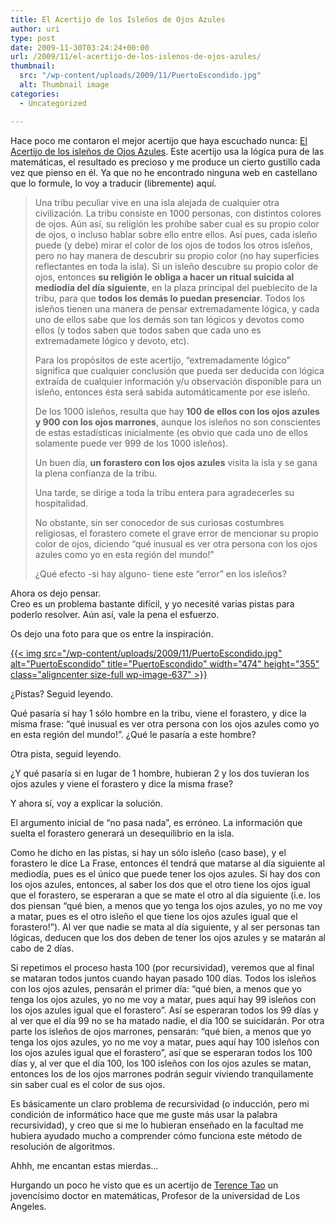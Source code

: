 ```yaml
---
title: El Acertijo de los Isleños de Ojos Azules
author: uri
type: post
date: 2009-11-30T03:24:24+00:00
url: /2009/11/el-acertijo-de-los-islenos-de-ojos-azules/
thumbnail:
  src: "/wp-content/uploads/2009/11/PuertoEscondido.jpg"
  alt: Thumbnail image
categories:
  - Uncategorized

---
```

Hace poco me contaron el mejor acertijo que haya escuchado nunca: [El Acertijo de los isleños de Ojos Azules][1]. Este acertijo usa la lógica pura de las matemáticas, el resultado es precioso y me produce un cierto gustillo cada vez que pienso en él. Ya que no he encontrado ninguna web en castellano que lo formule, lo voy a traducir (libremente) aquí.

> Una tribu peculiar vive en una isla alejada de cualquier otra civilización. La tribu consiste en 1000 personas, con distintos colores de ojos. Aún así, su religión les prohíbe saber cual es su propio color de ojos, o incluso hablar sobre ello entre ellos. Así pues, cada isleño puede (y debe) mirar el color de los ojos de todos los otros isleños, pero no hay manera de descubrir su propio color (no hay superficies reflectantes en toda la isla). Si un isleño descubre su propio color de ojos, entonces **su religión le obliga a hacer un ritual suicida al mediodía del día siguiente**, en la plaza principal del pueblecito de la tribu, para que **todos los demás lo puedan presenciar**. Todos los isleños tienen una manera de pensar extremadamente lógica, y cada uno de ellos sabe que los demás son tan lógicos y devotos como ellos (y todos saben que todos saben que cada uno es extremadamete lógico y devoto, etc).
> 
> Para los propósitos de este acertijo, &#8220;extremadamente lógico&#8221; significa que cualquier conclusión que pueda ser deducida con lógica extraída de cualquier información y/u observación disponible para un isleño, entonces ésta será sabida automáticamente por ese isleño.
> 
> De los 1000 isleños, resulta que hay **100 de ellos con los ojos azules y 900 con los ojos marrones**, aunque los isleños no son conscientes de estas estadísticas inicialmente (es obvio que cada uno de ellos solamente puede ver 999 de los 1000 isleños).
> 
> Un buen día, **un forastero con los ojos azules** visita la isla y se gana la plena confianza de la tribu.
> 
> Una tarde, se dirige a toda la tribu entera para agradecerles su hospitalidad.
> 
> No obstante, sin ser conocedor de sus curiosas costumbres religiosas, el forastero comete el grave error de mencionar su propio color de ojos, diciendo &#8220;qué inusual es ver otra persona con los ojos azules como yo en esta región del mundo!&#8221;
> 
> ¿Qué efecto -si hay alguno- tiene este &#8220;error&#8221; en los isleños?

Ahora os dejo pensar.  
Creo es un problema bastante difícil, y yo necesité varias pistas para poderlo resolver. Aún así, vale la pena el esfuerzo.

Os dejo una foto para que os entre la inspiración.

[{{< img src="/wp-content/uploads/2009/11/PuertoEscondido.jpg" alt="PuertoEscondido" title="PuertoEscondido" width="474" height="355" class="aligncenter size-full wp-image-637" >}}][2]

¿Pistas? Seguid leyendo.

Qué pasaría si hay 1 sólo hombre en la tribu, viene el forastero, y dice la misma frase: &#8220;qué inusual es ver otra persona con los ojos azules como yo en esta región del mundo!&#8221;. ¿Qué le pasaría a este hombre?

Otra pista, seguid leyendo.

¿Y qué pasaría si en lugar de 1 hombre, hubieran 2 y los dos tuvieran los ojos azules y viene el forastero y dice la misma frase?

Y ahora sí, voy a explicar la solución.

El argumento inicial de &#8220;no pasa nada&#8221;, es erróneo. La información que suelta el forastero generará un desequilibrio en la isla. 

Como he dicho en las pistas, si hay un sólo isleño (caso base), y el forastero le dice La Frase, entonces él tendrá que matarse al día siguiente al mediodía, pues es el único que puede tener los ojos azules. Si hay dos con los ojos azules, entonces, al saber los dos que el otro tiene los ojos igual que el forastero, se esperaran a que se mate el otro al día siguiente (i.e. los dos piensan &#8220;qué bien, a menos que yo tenga los ojos azules, yo no me voy a matar, pues es el otro isleño el que tiene los ojos azules igual que el forastero!&#8221;). Al ver que nadie se mata al día siguiente, y al ser personas tan lógicas, deducen que los dos deben de tener los ojos azules y se matarán al cabo de 2 días.

Si repetimos el proceso hasta 100 (por recursividad), veremos que al final se mataran todos juntos cuando hayan pasado 100 días. Todos los isleños con los ojos azules, pensarán el primer día: &#8220;qué bien, a menos que yo tenga los ojos azules, yo no me voy a matar, pues aquí hay 99 isleños con los ojos azules igual que el forastero&#8221;. Así se esperaran todos los 99 días y al ver que el día 99 no se ha matado nadie, el día 100 se suicidarán. Por otra parte los isleños de ojos marrones, pensarán: &#8220;qué bien, a menos que yo tenga los ojos azules, yo no me voy a matar, pues aquí hay 100 isleños con los ojos azules igual que el forastero&#8221;, así que se esperaran todos los 100 días y, al ver que el día 100, los 100 isleños con los ojos azules se matan, entonces los de los ojos marrones podrán seguir viviendo tranquilamente sin saber cual es el color de sus ojos.

Es básicamente un claro problema de recursividad (o inducción, pero mi condición de informático hace que me guste más usar la palabra recursividad), y creo que si me lo hubieran enseñado en la facultad me hubiera ayudado mucho a comprender cómo funciona este método de resolución de algoritmos.

Ahhh, me encantan estas mierdas&#8230;

Hurgando un poco he visto que es un acertijo de [Terence Tao][3] un jovencísimo doctor en matemáticas, Profesor de la universidad de Los Angeles.

 [1]: http://terrytao.wordpress.com/2008/02/05/the-blue-eyed-islanders-puzzle/
 [2]: /wp-content/uploads/2009/11/PuertoEscondido.jpg
 [3]: http://www.math.ucla.edu/~tao/
